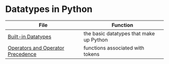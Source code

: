 # Datatypes in Python

| File | Function |
| ---- | -------- |
| [Built-in Datatypes](https://github.com/EthanC2/Notes-and-Writeups/blob/main/Python/Data%20and%20Datatypes/Built-in%20Types.md) | the basic datatypes that make up Python |
| [Operators and Operator Precedence]() | functions associated with tokens |
